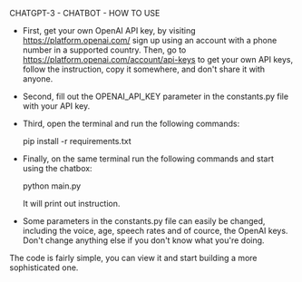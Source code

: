 CHATGPT-3 - CHATBOT - HOW TO USE

- First, get your own OpenAI API key, by visiting https://platform.openai.com/ sign up using an account with a phone number in a supported country. Then, go to https://platform.openai.com/account/api-keys to get your own API keys, follow the instruction, copy it somewhere, and don't share it with anyone.

 - Second, fill out the OPENAI_API_KEY parameter in the constants.py file with your API key.

 - Third, open the terminal and run the following commands:

    pip install -r requirements.txt

 - Finally, on the same terminal run the following commands and start using the chatbox:

    python main.py

   It will print out instruction.

 - Some parameters in the constants.py file can easily be changed, including the voice, age, speech rates and of cource, the OpenAI keys. Don't change anything else if you don't know what you're doing.

The code is fairly simple, you can view it and start building a more sophisticated one.
